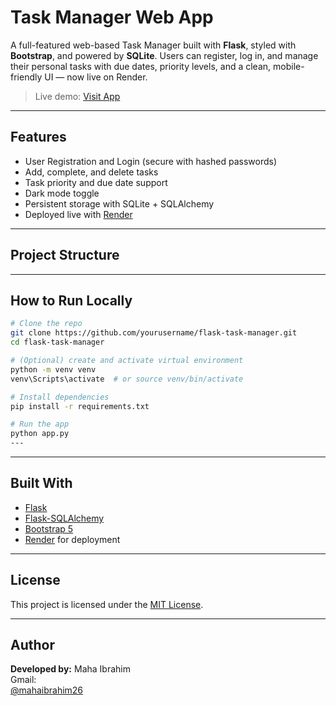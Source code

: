 #  Task Manager Web App

A full-featured web-based Task Manager built with **Flask**, styled with **Bootstrap**, and powered by **SQLite**. Users can register, log in, and manage their personal tasks with due dates, priority levels, and a clean, mobile-friendly UI — now live on Render.

> Live demo: [Visit App](https://flask-task-manager-6ejh.onrender.com/)

---

## Features

-  User Registration and Login (secure with hashed passwords)
-  Add, complete, and delete tasks
-  Task priority and due date support
-  Dark mode toggle
-  Persistent storage with SQLite + SQLAlchemy
-  Deployed live with [Render](https://render.com)

---

##  Project Structure


---

##  How to Run Locally

```bash
# Clone the repo
git clone https://github.com/yourusername/flask-task-manager.git
cd flask-task-manager

# (Optional) create and activate virtual environment
python -m venv venv
venv\Scripts\activate  # or source venv/bin/activate

# Install dependencies
pip install -r requirements.txt

# Run the app
python app.py
---

```

---

## Built With

- [Flask](https://flask.palletsprojects.com/)
- [Flask-SQLAlchemy](https://flask-sqlalchemy.palletsprojects.com/)
- [Bootstrap 5](https://getbootstrap.com/)
- [Render](https://render.com/) for deployment

---

## License

This project is licensed under the [MIT License](LICENSE).

---

## Author

**Developed by:** Maha Ibrahim  
Gmail:   
[@mahaibrahim26](https://github.com/mahaibrahim26)
